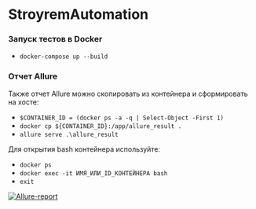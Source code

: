 # StroyremAutomation

### Запуск тестов в Docker
- ```docker-compose up --build```

### Отчет Allure
Также отчет Allure можно скопировать из контейнера и сформировать на хосте: 
- `````$CONTAINER_ID = (docker ps -a -q | Select-Object -First 1)`````
- ```docker cp ${CONTAINER_ID}:/app/allure_result .```
- ```allure serve .\allure_result  ```

Для открытия bash контейнера используйте:
- ```docker ps```
- ```docker exec -it ИМЯ_ИЛИ_ID_КОНТЕЙНЕРА bash ```
- ```exit```

[![Allure-report](https://img.shields.io/badge/Allure%20Report-deployed-green)](https://nat754.github.io/StroyremAutomation/)

